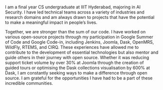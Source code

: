 I am a final year CS undergraduate at IIIT Hyderabad, majoring in AI Security. I have led technical teams across a variety of industries and research domains and am always drawn to projects that have the potential to make a meaningful impact in people’s lives.

Together, we are stronger than the sum of our code. I have worked on various open-source projects through my participation in Google Summer of Code and Google Code-in, including Jenkins, Joomla, Dask, OpenMRS, WildFly, RTEMS, and CIRQ. These experiences have allowed me to contribute to the development of essential technologies but also mentor and guide others in their journey with open source. Whether it was reducing support ticket volume by over 30% at Joomla through the creation of guided tours or optimising the Dask collections visualisation by 600% at Dask, I am constantly seeking ways to make a difference through open source. I am grateful for the opportunities I have had to be a part of these incredible communities.
